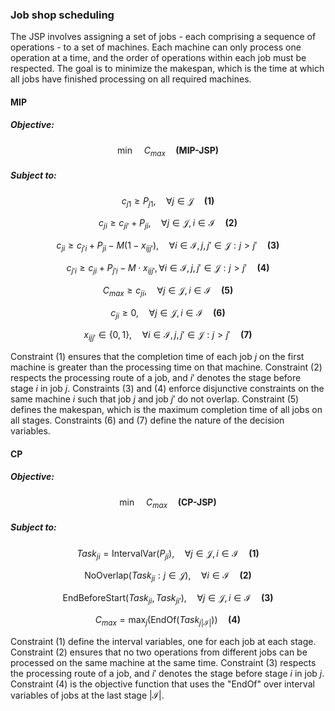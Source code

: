 ### Job shop scheduling

The JSP involves assigning a set of jobs - each comprising a sequence of operations - to a set of machines. Each machine can only process one operation at a time, and the order of operations within each job must be respected. The goal is to minimize the makespan, which is the time at which all jobs have finished processing on all required machines.

#### MIP

##### Objective:

$$
\min \quad C_{max} \quad \textbf{(MIP-JSP)}
$$

##### Subject to:

$$
c_{j1} \geq P_{j1}, \quad \forall j \in \mathcal{J} \quad \textbf{(1)}
$$

$$
c_{ji} \geq c_{ji'} + P_{ji}, \quad \forall j \in \mathcal{J}, i \in \mathcal{I} \quad \textbf{(2)}
$$

$$
c_{ji} \geq c_{j'i} + P_{ji} - M (1 - x_{ijj'}), \quad \forall i \in \mathcal{I}, j, j' \in \mathcal{J}: j > j' \quad \textbf{(3)}
$$

$$
c_{j'i} \geq c_{ji} + P_{j'i} - M \cdot x_{ijj'}, \forall i \in \mathcal{I}, j, j' \in \mathcal{J}: j > j' \quad \textbf{(4)}
$$

$$
C_{max} \geq c_{ji}, \quad \forall j \in \mathcal{J}, i \in \mathcal{I} \quad \textbf{(5)}
$$

$$
c_{ji} \geq 0, \quad \forall j \in \mathcal{J}, i \in \mathcal{I} \quad \textbf{(6)}
$$

$$
x_{ijj'} \in \{0, 1\}, \quad \forall i \in \mathcal{I}, j, j' \in \mathcal{J}: j > j' \quad \textbf{(7)}
$$

Constraint (1) ensures that the completion time of each job $j$ on the first machine is greater than the processing time on that machine. Constraint (2) respects the processing route of a job, and $i'$ denotes the stage before stage $i$ in job $j$. Constraints (3) and (4) enforce disjunctive constraints on the same machine $i$ such that job $j$ and job $j'$ do not overlap. Constraint (5) defines the makespan, which is the maximum completion time of all jobs on all stages. Constraints (6) and (7) define the nature of the decision variables.

#### CP

##### Objective:

$$
\min \quad C_{max} \quad \textbf{(CP-JSP)}
$$

##### Subject to:

$$
Task_{ji} = \text{IntervalVar}(P_{ji}), \quad \forall j \in \mathcal{J}, i \in \mathcal{I} \quad \textbf{(1)}
$$

$$
\text{NoOverlap}(Task_{ji}: j \in \mathcal{J}), \quad \forall i \in \mathcal{I} \quad \textbf{(2)}
$$

$$
\text{EndBeforeStart}(Task_{ji}, Task_{ji'}), \quad \forall j \in \mathcal{J}, i \in \mathcal{I} \quad \textbf{(3)}
$$

$$
C_{max} = \max_{j}(\text{EndOf}(Task_{j|\mathcal{I}|})) \quad \textbf{(4)}
$$

Constraint (1) define the interval variables, one for each job at each stage. Constraint (2) ensures that no two operations from different jobs can be processed on the same machine at the same time. Constraint (3) respects the processing route of a job, and $i'$ denotes the stage before stage $i$ in job $j$. Constraint (4) is the objective function that uses the "EndOf" over interval variables of jobs at the last stage $|\mathcal{I}|$. 
